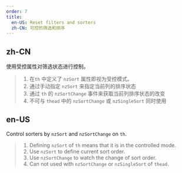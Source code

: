 ```yaml
---
order: 7
title:
  en-US: Reset filters and sorters
  zh-CN: 可控的筛选和排序
---
```


## zh-CN

使用受控属性对筛选状态进行控制。

> 1. 在`th` 中定义了 `nzSort` 属性即视为受控模式。
> 2. 通过手动指定 `nzSort` 来指定当前列的排序状态
> 3. 通过 `th` 的 `nzSortChange` 事件来获取当前列排序状态的改变
> 4. 不可与 `thead` 中的 `nzSortChange` 或 `nzSingleSort` 同时使用

## en-US

Control sorters by `nzSort` and `nzSortChange` on `th`.

> 1. Defining `nzSort` of `th` means that it is in the controlled mode.
> 2. Use `nzSort` to define current sort order.
> 3. Use `nzSortChange` to watch the change of sort order.
> 3. Can not used with `nzSortChange` or `nzSingleSort` of `thead`.

